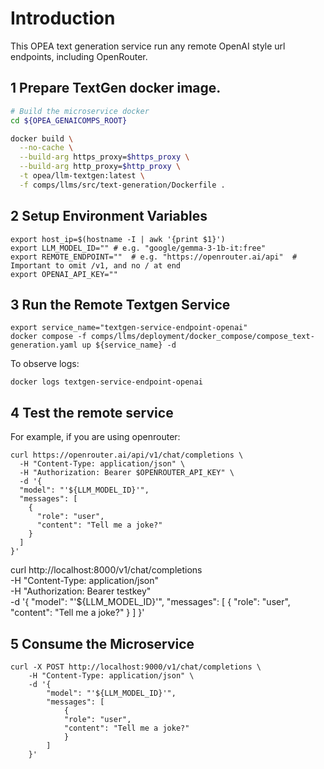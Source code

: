 # Introduction

This OPEA text generation service run any remote OpenAI style url endpoints, including OpenRouter.

## 1 Prepare TextGen docker image.

```bash
# Build the microservice docker
cd ${OPEA_GENAICOMPS_ROOT}

docker build \
  --no-cache \
  --build-arg https_proxy=$https_proxy \
  --build-arg http_proxy=$http_proxy \
  -t opea/llm-textgen:latest \
  -f comps/llms/src/text-generation/Dockerfile .
```

## 2 Setup Environment Variables

```
export host_ip=$(hostname -I | awk '{print $1}')
export LLM_MODEL_ID="" # e.g. "google/gemma-3-1b-it:free"
export REMOTE_ENDPOINT=""  # e.g. "https://openrouter.ai/api"  # Important to omit /v1, and no / at end
export OPENAI_API_KEY=""

```

## 3 Run the Remote Textgen Service

```
export service_name="textgen-service-endpoint-openai"
docker compose -f comps/llms/deployment/docker_compose/compose_text-generation.yaml up ${service_name} -d
```

To observe logs:

```
docker logs textgen-service-endpoint-openai
```

## 4 Test the remote service

For example, if you are using openrouter:

```
curl https://openrouter.ai/api/v1/chat/completions \
  -H "Content-Type: application/json" \
  -H "Authorization: Bearer $OPENROUTER_API_KEY" \
  -d '{
  "model": "'${LLM_MODEL_ID}'",
  "messages": [
    {
      "role": "user",
      "content": "Tell me a joke?"
    }
  ]
}'
```

curl http://localhost:8000/v1/chat/completions \
 -H "Content-Type: application/json" \
 -H "Authorization: Bearer testkey" \
 -d '{
"model": "'${LLM_MODEL_ID}'",
"messages": [
{
"role": "user",
"content": "Tell me a joke?"
}
]
}'

## 5 Consume the Microservice

```
curl -X POST http://localhost:9000/v1/chat/completions \
    -H "Content-Type: application/json" \
    -d '{
        "model": "'${LLM_MODEL_ID}'",
        "messages": [
            {
            "role": "user",
            "content": "Tell me a joke?"
            }
        ]
    }'
```
